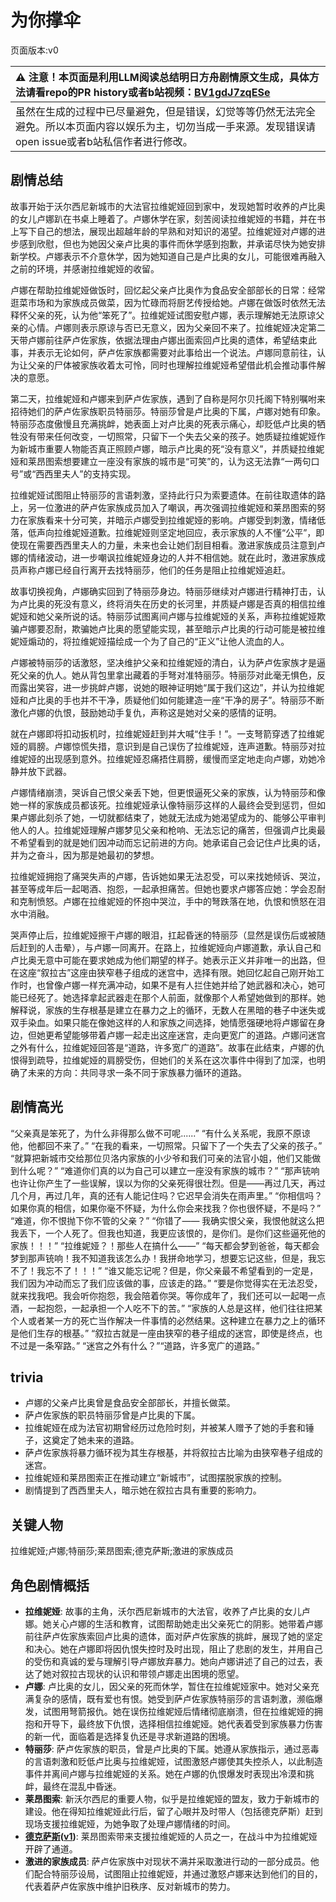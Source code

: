 # 为你撑伞
页面版本:v0
 

| :warning: 注意！本页面是利用LLM阅读总结明日方舟剧情原文生成，具体方法请看repo的PR history或者b站视频：[BV1gdJ7zqESe](https://www.bilibili.com/video/BV1gdJ7zqESe/)         |
|:----------------------------|
| 虽然在生成的过程中已尽量避免，但是错误，幻觉等等仍然无法完全避免。所以本页面内容以娱乐为主，切勿当成一手来源。发现错误请open issue或者b站私信作者进行修改。|



## 剧情总结
故事开始于沃尔西尼新城市的大法官拉维妮娅回到家中，发现她暂时收养的卢比奥的女儿卢娜趴在书桌上睡着了。卢娜休学在家，刻苦阅读拉维妮娅的书籍，并在书上写下自己的想法，展现出超越年龄的早熟和对知识的渴望。拉维妮娅对卢娜的进步感到欣慰，但也为她因父亲卢比奥的事件而休学感到抱歉，并承诺尽快为她安排新学校。卢娜表示不介意休学，因为她知道自己是卢比奥的女儿，可能很难再融入之前的环境，并感谢拉维妮娅的收留。

卢娜在帮助拉维妮娅做饭时，回忆起父亲卢比奥作为食品安全部部长的日常：经常逛菜市场和为家族成员做菜，因为忙碌而将厨艺传授给她。卢娜在做饭时依然无法释怀父亲的死，认为他“笨死了”。拉维妮娅试图安慰卢娜，表示理解她无法原谅父亲的心情。卢娜则表示原谅与否已无意义，因为父亲回不来了。拉维妮娅决定第二天带卢娜前往萨卢佐家族，依据法理由卢娜出面索回卢比奥的遗体，希望结束此事，并表示无论如何，萨卢佐家族都需要对此事给出一个说法。卢娜同意前往，认为让父亲的尸体被家族收着太可怜，同时也理解拉维妮娅希望借此机会推动事件解决的意愿。

第二天，拉维妮娅和卢娜来到萨卢佐家族，遇到了自称是阿尔贝托阁下特别嘱咐来招待她们的萨卢佐家族职员特丽莎。特丽莎曾是卢比奥的下属，卢娜对她有印象。特丽莎态度傲慢且充满挑衅，她表面上对卢比奥的死表示痛心，却贬低卢比奥的牺牲没有带来任何改变，一切照常，只留下一个失去父亲的孩子。她质疑拉维妮娅作为新城市重要人物能否真正照顾卢娜，暗示卢比奥的死“没有意义”，并质疑拉维妮娅和莱昂图索想要建立一座没有家族的城市是“可笑”的，认为这无法靠“一两句口号”或“西西里夫人”的支持实现。

拉维妮娅试图阻止特丽莎的言语刺激，坚持此行只为索要遗体。在前往取遗体的路上，另一位激进的萨卢佐家族成员加入了嘲讽，再次强调拉维妮娅和莱昂图索的努力在家族看来十分可笑，并暗示卢娜受到拉维妮娅的影响。卢娜受到刺激，情绪低落，低声向拉维妮娅道歉。拉维妮娅则坚定地回应，表示家族的人不懂“公平”，即使现在需要西西里夫人的力量，未来也会让她们刮目相看。激进家族成员注意到卢娜的情绪波动，进一步嘲讽拉维妮娅身边的人并不相信她。就在此时，激进家族成员声称卢娜已经自行离开去找特丽莎，他们的任务是阻止拉维妮娅追赶。

故事切换视角，卢娜确实回到了特丽莎身边。特丽莎继续对卢娜进行精神打击，认为卢比奥的死没有意义，终将消失在历史的长河里，并质疑卢娜是否真的相信拉维妮娅和她父亲所说的话。特丽莎试图离间卢娜与拉维妮娅的关系，声称拉维妮娅欺骗卢娜要忍耐，欺骗她卢比奥的愿望能实现，甚至暗示卢比奥的行动可能是被拉维妮娅煽动的，将拉维妮娅描绘成一个为了自己的“正义”让他人流血的人。

卢娜被特丽莎的话激怒，坚决维护父亲和拉维妮娅的清白，认为萨卢佐家族才是逼死父亲的仇人。她从背包里拿出藏着的手弩对准特丽莎。特丽莎对此毫无惧色，反而露出笑容，进一步挑衅卢娜，说她的眼神证明她“属于我们这边”，并认为拉维妮娅和卢比奥的手也并不干净，质疑他们如何能建造一座“干净的房子”。特丽莎不断激化卢娜的仇恨，鼓励她动手复仇，声称这是她对父亲的感情的证明。

就在卢娜即将扣动扳机时，拉维妮娅赶到并大喊“住手！”。一支弩箭穿透了拉维妮娅的肩膀。卢娜惊慌失措，意识到是自己误伤了拉维妮娅，连声道歉。特丽莎对拉维妮娅的出现感到意外。拉维妮娅忍痛捂住肩膀，缓慢而坚定地走向卢娜，劝她冷静并放下武器。

卢娜情绪崩溃，哭诉自己恨父亲丢下她，但更恨逼死父亲的家族，认为特丽莎和像她一样的家族成员都该死。拉维妮娅承认像特丽莎这样的人最终会受到惩罚，但如果卢娜此刻杀了她，一切就都结束了，她就无法成为她渴望成为的、能够公平审判他人的人。拉维妮娅理解卢娜梦见父亲和枪响、无法忘记的痛苦，但强调卢比奥最不希望看到的就是她们因冲动而忘记前进的方向。她承诺自己会记住卢比奥的话，并为之奋斗，因为那是她最初的梦想。

拉维妮娅拥抱了痛哭失声的卢娜，告诉她如果无法忍受，可以来找她倾诉、哭泣，甚至等成年后一起喝酒、抱怨，一起承担痛苦。但她也要求卢娜答应她：学会忍耐和克制愤怒。卢娜在拉维妮娅的怀抱中哭泣，手中的弩跌落在地，仇恨和愤怒在泪水中消融。

哭声停止后，拉维妮娅擦干卢娜的眼泪，扛起昏迷的特丽莎（显然是误伤后或被随后赶到的人击晕），与卢娜一同离开。在路上，拉维妮娅向卢娜道歉，承认自己和卢比奥无意中可能在要求她成为他们期望的样子。她表示正义并非唯一的出路，但在这座“叙拉古”这座由狭窄巷子组成的迷宫中，选择有限。她回忆起自己刚开始工作时，也曾像卢娜一样充满冲动，如果不是有人拦住她并给了她武器和决心，她可能已经死了。她选择拿起武器走在那个人前面，就像那个人希望她做到的那样。她解释说，家族的生存根基是建立在暴力之上的循环，无数人在黑暗的巷子中迷失或双手染血。如果只能在像她这样的人和家族之间选择，她情愿强硬地将卢娜留在身边，但她更希望能够带着卢娜一起走出这座迷宫，走向更宽广的道路。卢娜问迷宫之外有什么，拉维妮娅回答是“道路，许多宽广的道路”。故事在此结束，卢娜的仇恨得到疏导，拉维妮娅的肩膀受伤，但她们的关系在这次事件中得到了加深，也明确了未来的方向：共同寻求一条不同于家族暴力循环的道路。
## 剧情高光
“父亲真是笨死了，为什么非得那么做不可呢......”
“有什么关系呢，我原不原谅他，他都回不来了。”
“在我的看来，一切照常。只留下了一个失去了父亲的孩子。”
“就算把新城市交给那位贝洛内家族的小少爷和我们可亲的法官小姐，他们又能做到什么呢？”
“难道你们真的以为自己可以建立一座没有家族的城市？”
“那声铳响也许让你产生了一些误解，误以为你的父亲死得很壮烈。但是——再过几天，再过几个月，再过几年，真的还有人能记住吗？它迟早会消失在雨声里。”
“你相信吗？如果你真的相信，如果你毫不怀疑，为什么你会来找我？你也很怀疑，不是吗？”
“难道，你不恨抛下你不管的父亲？”
“你错了—— 我确实恨父亲，我恨他就这么把我丢下，一个人死了。但我也知道，我更应该恨的，是你们。是你们这些逼死他的家族！！！”
“拉维妮娅？！那些人在搞什么——”
“每天都会梦到爸爸，每天都会梦到那声铳响！我不知道我该怎么办！我拼命地学习，想要忘记这些，但是，我忘不了！我忘不了！！！”
“谁又能忘记呢？但是，你父亲最不希望看到的一定是，我们因为冲动而忘了我们应该做的事，应该走的路。”
“要是你觉得实在无法忍受，就来找我吧。我会听你抱怨，我会陪着你哭。等你成年了，我们还可以一起喝一点酒，一起抱怨，一起承担一个人吃不下的苦。”
“家族的人总是这样，他们往往把某个人或者某一方的死亡当作解决一件事情的必然结果。这种建立在暴力之上的循环是他们生存的根基。”
“叙拉古就是一座由狭窄的巷子组成的迷宫，即使是终点，也不过是一条窄路。”
“迷宫之外有什么？”“道路，许多宽广的道路。”
## trivia
- 卢娜的父亲卢比奥曾是食品安全部部长，并擅长做菜。
- 萨卢佐家族的职员特丽莎曾是卢比奥的下属。
- 拉维妮娅在成为法官初期曾经历过危险时刻，并被某人赠予了她的手套和锤子，这奠定了她未来的道路。
- 萨卢佐家族将暴力循环视为其生存根基，并将叙拉古比喻为由狭窄巷子组成的迷宫。
- 拉维妮娅和莱昂图索正在推动建立“新城市”，试图摆脱家族的控制。
- 剧情提到了西西里夫人，暗示她在叙拉古具有重要的影响力。
## 关键人物
拉维妮娅;卢娜;特丽莎;莱昂图索;德克萨斯;激进的家族成员
## 角色剧情概括
-   **拉维妮娅**: 故事的主角，沃尔西尼新城市的大法官，收养了卢比奥的女儿卢娜。她关心卢娜的生活和教育，试图帮助她走出父亲死亡的阴影。她带着卢娜前往萨卢佐家族索回卢比奥的遗体，面对萨卢佐家族的挑衅，展现了她的坚定和决心。她在卢娜即将因仇恨失控时及时出现，阻止了悲剧的发生，并用自己的受伤和真诚的爱与理解引导卢娜放弃暴力。她向卢娜讲述了自己的过去，表达了她对叙拉古现状的认识和带领卢娜走出困境的愿望。
-   **卢娜**: 卢比奥的女儿，因父亲的死而休学，暂住在拉维妮娅家中。她对父亲充满复杂的感情，既有爱也有恨。她受到萨卢佐家族特丽莎的言语刺激，濒临爆发，试图用弩箭报仇。她在误伤拉维妮娅后情绪彻底崩溃，但在拉维妮娅的拥抱和开导下，最终放下仇恨，选择相信拉维妮娅。她代表着受到家族暴力伤害的新一代，面临着是选择复仇还是寻求新道路的困境。
-   **特丽莎**: 萨卢佐家族的职员，曾是卢比奥的下属。她遵从家族指示，通过恶毒的言语刺激和贬低卢比奥与拉维妮娅，试图激怒卢娜使其失控杀人，以此制造事件并离间卢娜与拉维妮娅的关系。她在卢娜的仇恨爆发时表现出冷漠和挑衅，最终在混乱中昏迷。
-   **莱昂图索**: 新沃尔西尼的重要人物，似乎是拉维妮娅的盟友，致力于新城市的建设。他在得知拉维妮娅此行后，留了心眼并及时带人（包括德克萨斯）赶到现场支援拉维妮娅，为她争取了处理卢娜情绪的时间。
-   **[德克萨斯](../char_v3/char_102_texas.md)([v1](../chars/char_102_texas.md))**: 莱昂图索带来支援拉维妮娅的人员之一，在战斗中为拉维妮娅开辟了通道。
-   **激进的家族成员**: 萨卢佐家族中对现状不满并采取激进行动的一部分成员。他们配合特丽莎设局，试图阻止拉维妮娅，并通过激怒卢娜来达到他们的目的，代表着萨卢佐家族中维护旧秩序、反对新城市的势力。